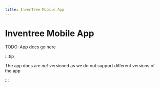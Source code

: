 ```yaml
---
title: InvenTree Mobile App
---
```


# Inventree Mobile App

TODO: App docs go here

:::tip

The app docs are *not* versioned as we do not support different versions of the app

::: 